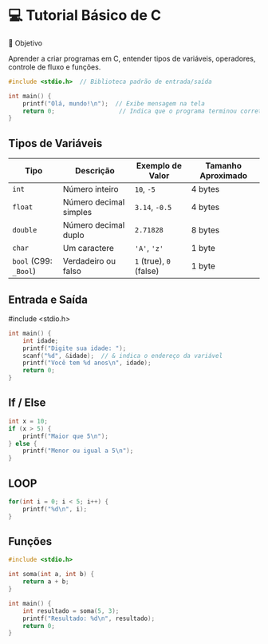 
# 💻 Tutorial Básico de C

🎯 Objetivo

Aprender a criar programas em C, entender tipos de variáveis, operadores, controle de fluxo e funções.

```C
#include <stdio.h>  // Biblioteca padrão de entrada/saída

int main() {
    printf("Olá, mundo!\n");  // Exibe mensagem na tela
    return 0;                  // Indica que o programa terminou corretamente
}
```

## Tipos de Variáveis

| Tipo                  | Descrição              | Exemplo de Valor        | Tamanho Aproximado |
| --------------------- | ---------------------- | ----------------------- | ------------------ |
| `int`                 | Número inteiro         | `10`, `-5`              | 4 bytes            |
| `float`               | Número decimal simples | `3.14`, `-0.5`          | 4 bytes            |
| `double`              | Número decimal duplo   | `2.71828`               | 8 bytes            |
| `char`                | Um caractere           | `'A'`, `'z'`            | 1 byte             |
| `bool` (C99: `_Bool`) | Verdadeiro ou falso    | `1` (true), `0` (false) | 1 byte             |

## Entrada e Saída

#include <stdio.h>

```C
int main() {
    int idade;
    printf("Digite sua idade: ");
    scanf("%d", &idade);  // & indica o endereço da variável
    printf("Você tem %d anos\n", idade);
    return 0;
}
```

## If / Else

```C
int x = 10;
if (x > 5) {
    printf("Maior que 5\n");
} else {
    printf("Menor ou igual a 5\n");
}
```

## LOOP

```C
for(int i = 0; i < 5; i++) {
    printf("%d\n", i);
}
```

## Funções

```C
#include <stdio.h>

int soma(int a, int b) {
    return a + b;
}

int main() {
    int resultado = soma(5, 3);
    printf("Resultado: %d\n", resultado);
    return 0;
}
```
